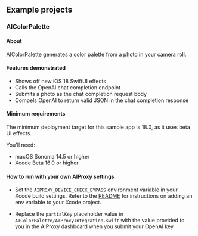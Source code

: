 ## Example projects

### AIColorPalette

#### About

AIColorPalette generates a color palette from a photo in your camera roll.

#### Features demonstrated

- Shows off new iOS 18 SwiftUI effects
- Calls the OpenAI chat completion endpoint
- Submits a photo as the chat completion request body
- Compels OpenAI to return valid JSON in the chat completion response

#### Minimum requirements

The minimum deployment target for this sample app is 18.0, as it uses beta UI effects.

You'll need:

- macOS Sonoma 14.5 or higher
- Xcode Beta 16.0 or higher

#### How to run with your own AIProxy settings

- Set the `AIPROXY_DEVICE_CHECK_BYPASS` environment variable in your Xcode build settings.
  Refer to the [README](https://github.com/lzell/AIProxySwift?tab=readme-ov-file#adding-this-package-as-a-dependency-to-your-xcode-project)
  for instructions on adding an env variable to your Xcode project.

- Replace the `partialKey` placeholder value in `AIColorPalette/AIProxyIntegration.swift` with the
  value provided to you in the AIProxy dashboard when you submit your OpenAI key
